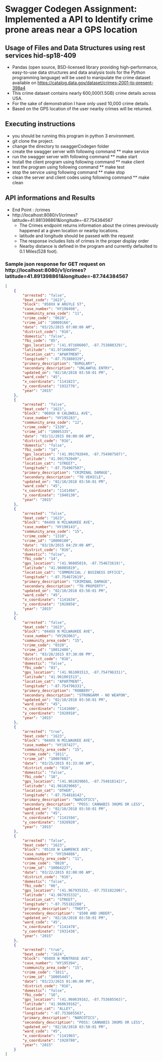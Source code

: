 # Swagger Codegen Assignment: Implemented a API to Identify crime prone areas near a GPS location
## Usage of Files and Data Structures using rest services hid-sp18-409 
* Pandas (open source, BSD-licensed library providing high-performance, easy-to-use data structures and data analysis tools for the Python programming language) will be used to manipulate the crime dataset available on https://catalog.data.gov/dataset/crimes-2001-to-present-398a4
* This crime dataset contains nearly 600,000(1.5GB) crime details across USA.
* For the sake of demonstration I have only used 10,000 crime details.
* Based on the GPS location of the user nearby crimes will be returned.

## Executing instructions
* you should be running this program in python 3 environment.
* git clone the project.
* change the directory to swaggerCodegen folder
* create the swagger server with following command
** make service
* run the swagger server with following command
** make start
* Install the client program using following command
** make client
* test the program using following command
** make test
* stop the service using following command
** make stop
* clean the server and client codes using following command
** make clean

## API informations and Results
* End Point : /crimes
* http://localhost:8080/v1/crimes?latitude=41.981398861&longitude=-87.754384567
	* The Crimes endpoint returns information about the crimes previously happened at a given location or nearby locations.
	* latitude and longitude should be passed with the request
	* The response includes lists of crimes in the proper display order
	* Nearby distance is defined in the program and currently defaulted to 0.1 Miles(528 foot).

### Sample json response for GET request on http://localhost:8080/v1/crimes?latitude=41.891398861&longitude=-87.744384567

```json
[
    {
        "arrested": "false",
        "beat_code": "1623",
        "block": "050XX W ARGYLE ST",
        "case_number": "HY198498",
        "community_area_code": "11",
        "crime_code": "0620",
        "crime_id": "10009166",
        "date": "03/25/2015 07:00:00 AM",
        "district_code": "016",
        "domestic": "false",
        "fbi_code": "05",
        "gps_location": "(41.971606007, -87.753880329)",
        "latitude": "41.971606007",
        "location_cat": "APARTMENT",
        "longitude": "-87.753880329",
        "primary_description": "BURGLARY",
        "secondary_description": "UNLAWFUL ENTRY",
        "updated_on": "02/10/2018 03:50:01 PM",
        "ward_code": "45",
        "x_coordinate": "1141823",
        "y_coordinate": "1932776",
        "year": "2015"
    },
    {
        "arrested": "false",
        "beat_code": "1621",
        "block": "060XX N CALDWELL AVE",
        "case_number": "HY195283",
        "community_area_code": "12",
        "crime_code": "1320",
        "crime_id": "10005335",
        "date": "03/11/2015 08:00:00 AM",
        "district_code": "016",
        "domestic": "false",
        "fbi_code": "14",
        "gps_location": "(41.991792049, -87.754907507)",
        "latitude": "41.991792049",
        "location_cat": "STREET",
        "longitude": "-87.754907507",
        "primary_description": "CRIMINAL DAMAGE",
        "secondary_description": "TO VEHICLE",
        "updated_on": "02/10/2018 03:50:01 PM",
        "ward_code": "45",
        "x_coordinate": "1141494",
        "y_coordinate": "1940130",
        "year": "2015"
    },
    {
        "arrested": "false",
        "beat_code": "1623",
        "block": "044XX N MILWAUKEE AVE",
        "case_number": "HY190143",
        "community_area_code": "15",
        "crime_code": "1310",
        "crime_id": "10000180",
        "date": "03/19/2015 04:29:00 AM",
        "district_code": "016",
        "domestic": "false",
        "fbi_code": "14",
        "gps_location": "(41.96085819, -87.754672619)",
        "latitude": "41.96085819",
        "location_cat": "COMMERCIAL / BUSINESS OFFICE",
        "longitude": "-87.754672619",
        "primary_description": "CRIMINAL DAMAGE",
        "secondary_description": "TO PROPERTY",
        "updated_on": "02/10/2018 03:50:01 PM",
        "ward_code": "45",
        "x_coordinate": "1141634",
        "y_coordinate": "1928858",
        "year": "2015"
    },
    {
        "arrested": "false",
        "beat_code": "1623",
        "block": "044XX N MILWAUKEE AVE",
        "case_number": "HY202063",
        "community_area_code": "15",
        "crime_code": "0320",
        "crime_id": "10012406",
        "date": "03/28/2015 07:30:00 PM",
        "district_code": "016",
        "domestic": "false",
        "fbi_code": "03",
        "gps_location": "(41.961001513, -87.754796331)",
        "latitude": "41.961001513",
        "location_cat": "APARTMENT",
        "longitude": "-87.754796331",
        "primary_description": "ROBBERY",
        "secondary_description": "STRONGARM - NO WEAPON",
        "updated_on": "02/10/2018 03:50:01 PM",
        "ward_code": "45",
        "x_coordinate": "1141600",
        "y_coordinate": "1928910",
        "year": "2015"
    },
    {
        "arrested": "true",
        "beat_code": "1623",
        "block": "044XX N MILWAUKEE AVE",
        "case_number": "HY197427",
        "community_area_code": "15",
        "crime_code": "1811",
        "crime_id": "10007602",
        "date": "03/25/2015 01:33:00 AM",
        "district_code": "016",
        "domestic": "false",
        "fbi_code": "18",
        "gps_location": "(41.961029065, -87.754818142)",
        "latitude": "41.961029065",
        "location_cat": "OTHER",
        "longitude": "-87.754818142",
        "primary_description": "NARCOTICS",
        "secondary_description": "POSS: CANNABIS 30GMS OR LESS",
        "updated_on": "02/10/2018 03:50:01 PM",
        "ward_code": "45",
        "x_coordinate": "1141594",
        "y_coordinate": "1928920",
        "year": "2015"
    },
    {
        "arrested": "false",
        "beat_code": "1623",
        "block": "051XX W LAWRENCE AVE",
        "case_number": "HY194086",
        "community_area_code": "11",
        "crime_code": "0820",
        "crime_id": "10004227",
        "date": "03/22/2015 02:00:00 AM",
        "district_code": "016",
        "domestic": "false",
        "fbi_code": "06",
        "gps_location": "(41.967935332, -87.755182208)",
        "latitude": "41.967935332",
        "location_cat": "STREET",
        "longitude": "-87.755182208",
        "primary_description": "THEFT",
        "secondary_description": "$500 AND UNDER",
        "updated_on": "02/10/2018 03:50:01 PM",
        "ward_code": "45",
        "x_coordinate": "1141478",
        "y_coordinate": "1931436",
        "year": "2015"
    },
    {
        "arrested": "true",
        "beat_code": "1624",
        "block": "050XX W MONTROSE AVE",
        "case_number": "HY195394",
        "community_area_code": "15",
        "crime_code": "1811",
        "crime_id": "10005445",
        "date": "03/23/2015 01:06:00 PM",
        "district_code": "016",
        "domestic": "false",
        "fbi_code": "18",
        "gps_location": "(41.960639162, -87.753685563)",
        "latitude": "41.960639162",
        "location_cat": "ALLEY",
        "longitude": "-87.753685563",
        "primary_description": "NARCOTICS",
        "secondary_description": "POSS: CANNABIS 30GMS OR LESS",
        "updated_on": "02/10/2018 03:50:01 PM",
        "ward_code": "45",
        "x_coordinate": "1141903",
        "y_coordinate": "1928780",
        "year": "2015"
    }
]
```
